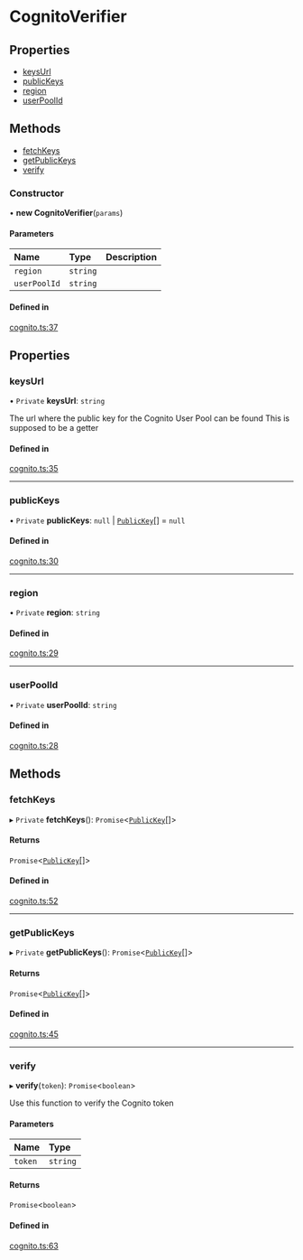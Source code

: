 # CognitoVerifier

## Properties

- [keysUrl](#keysurl)
- [publicKeys](#publickeys)
- [region](#region)
- [userPoolId](#userpoolid)

## Methods

- [fetchKeys](#fetchkeys)
- [getPublicKeys](#getpublickeys)
- [verify](#verify)

### Constructor

• **new CognitoVerifier**(`params`)

#### Parameters

| Name | Type | Description
| :------ | :------ | :------ |
| `region` | `string` |
| `userPoolId` | `string` |

#### Defined in

[cognito.ts:37](https://github.com/distinction-dev/lambda-authorizer-utils/blob/3d085bb/src/cognito.ts#L37)

## Properties

### keysUrl

• `Private` **keysUrl**: `string`

The url where the public key for the Cognito User Pool can be found
This is supposed to be a getter

#### Defined in

[cognito.ts:35](https://github.com/distinction-dev/lambda-authorizer-utils/blob/3d085bb/src/cognito.ts#L35)

___

### publicKeys

• `Private` **publicKeys**: ``null`` \| [`PublicKey`](interfaces/PublicKey.md)[] = `null`

#### Defined in

[cognito.ts:30](https://github.com/distinction-dev/lambda-authorizer-utils/blob/3d085bb/src/cognito.ts#L30)

___

### region

• `Private` **region**: `string`

#### Defined in

[cognito.ts:29](https://github.com/distinction-dev/lambda-authorizer-utils/blob/3d085bb/src/cognito.ts#L29)

___

### userPoolId

• `Private` **userPoolId**: `string`

#### Defined in

[cognito.ts:28](https://github.com/distinction-dev/lambda-authorizer-utils/blob/3d085bb/src/cognito.ts#L28)

## Methods

### fetchKeys

▸ `Private` **fetchKeys**(): `Promise`<[`PublicKey`](interfaces/PublicKey.md)[]\>

#### Returns

`Promise`<[`PublicKey`](interfaces/PublicKey.md)[]\>

#### Defined in

[cognito.ts:52](https://github.com/distinction-dev/lambda-authorizer-utils/blob/3d085bb/src/cognito.ts#L52)

___

### getPublicKeys

▸ `Private` **getPublicKeys**(): `Promise`<[`PublicKey`](interfaces/PublicKey.md)[]\>

#### Returns

`Promise`<[`PublicKey`](interfaces/PublicKey.md)[]\>

#### Defined in

[cognito.ts:45](https://github.com/distinction-dev/lambda-authorizer-utils/blob/3d085bb/src/cognito.ts#L45)

___

### verify

▸ **verify**(`token`): `Promise`<`boolean`\>

Use this function to verify the Cognito token

#### Parameters

| Name | Type |
| :------ | :------ |
| `token` | `string` |

#### Returns

`Promise`<`boolean`\>

#### Defined in

[cognito.ts:63](https://github.com/distinction-dev/lambda-authorizer-utils/blob/3d085bb/src/cognito.ts#L63)
